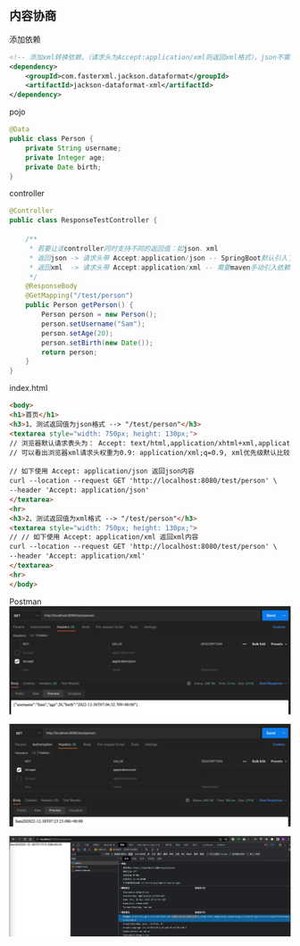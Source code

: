 ## 内容协商
添加依赖
```xml
<!-- 添加xml转换依赖，（请求头为Accept:application/xml则返回xml格式），json不需要显示引入，因为SpringBoot已默认导入 -->
<dependency>
    <groupId>com.fasterxml.jackson.dataformat</groupId>
    <artifactId>jackson-dataformat-xml</artifactId>
</dependency>
```
pojo
```java
@Data
public class Person {
    private String username;
    private Integer age;
    private Date birth;
}
```
controller
```java
@Controller
public class ResponseTestController {

    /**
     * 若要让该controller同时支持不同的返回值：如json、xml
     * 返回json -> 请求头带 Accept:application/json -- SpringBoot默认引入了依赖："jackson-dataformat-json"
     * 返回xml  -> 请求头带 Accept:application/xml -- 需要maven手动引入依赖："jackson-dataformat-xml"
     */
    @ResponseBody
    @GetMapping("/test/person")
    public Person getPerson() {
        Person person = new Person();
        person.setUsername("Sam");
        person.setAge(20);
        person.setBirth(new Date());
        return person;
    }
}
```
index.html
```html
<body>
<h1>首页</h1>
<h3>1、测试返回值为json格式 --> "/test/person"</h3>
<textarea style="width: 750px; height: 130px;">
// 浏览器默认请求表头为： Accept: text/html,application/xhtml+xml,application/xml;q=0.9,image/avif,image/webp,image/apng,*/*;q=0.8,application/signed-exchange;v=b3;q=0.9
// 可以看出浏览器xml请求头权重为0.9: application/xml;q=0.9, xml优先级默认比较高，所以浏览器访问返回xml格式内容

// 如下使用 Accept: application/json 返回json内容
curl --location --request GET 'http://localhost:8080/test/person' \
--header 'Accept: application/json'
</textarea>
<hr>
<h3>2、测试返回值为xml格式 --> "/test/person"</h3>
<textarea style="width: 750px; height: 130px;">
// // 如下使用 Accept: application/xml 返回xml内容
curl --location --request GET 'http://localhost:8080/test/person' \
--header 'Accept: application/xml'
</textarea>
<hr>
</body>
```
Postman
![01_Accept_application_json.png](readme_pic/01_Accept_application_json.png)

![02_Accept_application_xml.png](readme_pic/02_Accept_application_xml.png)

![03_Browser_Accept_application_xml.png](readme_pic/03_Browser_Accept_application_xml.png)
